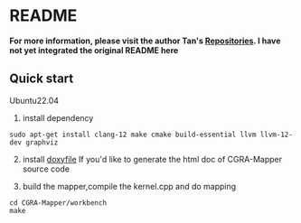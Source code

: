 # README

**For more information, please visit the author Tan's [Repositories](https://github.com/tancheng/CGRA-Mapper). I have not yet integrated the original README here**

## Quick start

Ubuntu22.04

1. install dependency
```
sudo apt-get install clang-12 make cmake build-essential llvm llvm-12-dev graphviz
```
2. install [doxyfile](https://www.doxygen.nl/download.html) If you'd like to generate the html doc of CGRA-Mapper source code 

3. build the mapper,compile the kernel.cpp and do mapping
```
cd CGRA-Mapper/workbench
make
```
